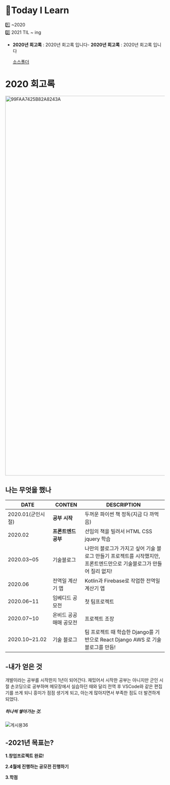 # 🎃Today I Learn  
1️⃣ ~2020   
2️⃣ 2021 TIL ~ ing
- **2020년 회고록** : 2020년 회고록 입니다- **2020년 회고록** : 2020년 회고록 입니다
 
   [소스폴더](./2020-TIL)
# 2020 회고록
<img width="1199" alt="99FAA7425B82A8243A" src="https://user-images.githubusercontent.com/48875061/113436266-5ff94200-941f-11eb-972d-2b05b195db33.png">

## 나는 무엇을 했나  

|DATE|CONTEN|DESCRIPTION|
|---|---|---|
|2020.01(군인시절)|**공부 시작**|두꺼운 파이썬 책 정독(지금 다 까먹음)|
|2020.02|**프론트엔드 공부**|선임의 책을 빌려서 HTML CSS jquery 학습|
|2020.03~05|기술블로그|나만의 블로그가 가지고 싶어 기술 블로그 만들기 프로젝트를 시작했지만, 프론트엔드만으로 기술블로그가 만들어 질리 없지!|
|2020.06|전역일 계산기 앱|	Kotlin과 Firebase로 작업한 전역일 계산기 앱|
|2020.06~11|임베디드 공모전|첫 팀프로젝트|
|2020.07~10|온비드 공공매매 공모전|프로젝트 조장|
|2020.10~21.02|기술 블로그|팀 프로젝트 때 학습한 Django를 기반으로 React Django AWS 로 기술블로그를 만듬!|


## -내가 얻은 것
개발이라는 공부를 시작한지 1년이 되어간다. 재밌어서 시작한 공부는 아니지만 군인 시절 손코딩으로 공부하며 메모장에서 실습하던 때와 달리 전역 후 VSCode와 같은 편집기를 쓰게 되니 흥미가 점점 생기게 되고, 아는게 많아지면서 부족한 점도 더 발견하게 되었다.

##### 하나씩 쌓아가는 것.
![게시용36](https://user-images.githubusercontent.com/48875061/113436324-7bfce380-941f-11eb-8c5c-c08f112fce74.png)

## -2021년 목표는?
**1.창업프로젝트 완료!**

**2.4월에 진행하는 공모전 진행하기**

**3.학점**
